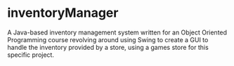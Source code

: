 # inventoryManager

A Java-based inventory management system written for an Object Oriented Programming course revolving around using Swing to create a GUI to handle the inventory provided by a store, using a games store for this specific project.
